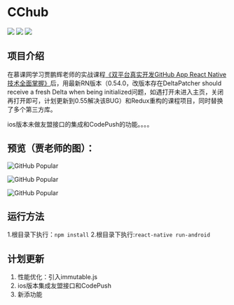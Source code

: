 # CChub

![](https://img.shields.io/badge/build-success-brightgreen.svg)
![](https://img.shields.io/badge/platform-iOS-30A3FC.svg)
![](https://img.shields.io/badge/platform-Android-8FC550.svg)

## 项目介绍

在慕课网学习贾鹏辉老师的实战课程[《双平台真实开发GitHub App React Native技术全面掌握》](http://coding.imooc.com/class/89.html)后，用最新RN版本（0.54.0，改版本存在DeltaPatcher should receive a fresh Delta when being initialized问题，如遇打开未进入主页，关闭再打开即可，计划更新到0.55解决该BUG）和Redux重构的课程项目，同时替换了多个第三方库。

ios版本未做友盟接口的集成和CodePush的功能。。。。

## 预览（贾老师的图）：

![GitHub Popular](https://raw.githubusercontent.com/crazycodeboy/GitHubPopular/master/resource/screenshot/GitHubPopular-1.jpg)

![GitHub Popular](https://raw.githubusercontent.com/crazycodeboy/GitHubPopular/master/resource/screenshot/GitHubPopular-2.jpg)

![GitHub Popular](https://raw.githubusercontent.com/crazycodeboy/GitHubPopular/master/resource/screenshot/GitHubPopular-3.jpg)


## 运行方法
1.根目录下执行：``npm install``
2.根目录下执行:``react-native run-android``

## 计划更新

1. 性能优化：引入immutable.js
2. ios版本集成友盟接口和CodePush
3. 新添功能






